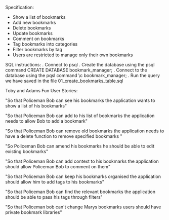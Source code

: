 Specification:

- Show a list of bookmarks
- Add new bookmarks
- Delete bookmarks
- Update bookmarks
- Comment on bookmarks
- Tag bookmarks into categories
- Filter bookmarks by tag
- Users are restricted to manage only their own bookmarks

SQL instructions:
. Connect to psql
. Create the database using the psql command CREATE DATABASE bookmark_manager;
. Connect to the database using the pqsl command \c bookmark_manager;
. Run the query we have saved in the file 01_create_bookmarks_table.sql

Toby and Adams Fun User Stories:

  "So that Policeman Bob can see his bookmarks
   the application wants to show a list of his bookmarks"

  "So that Policeman Bob can add to his list of bookmarks
   the application needs to allow Bob to add a bookmark"

  "So that Policeman Bob can remove old bookmarks
   the application needs to have a delete function
   to remove specified bookmarks "

   "So Policeman Bob can amend his bookmarks
    he should be able to edit existing bookmarks"

   "So that Policeman Bob can add context to his bookmarks
    the application should allow Policeman Bob to comment on them"

   "So that Policeman Bob can keep his bookmarks organised
    the application should allow him to add tags to his bookmarks"

   "So that Policeman Bob can find the relevant bookmarks
    the application should be able to pass his tags through filters"

   "So that Policeman bob can't change Marys bookmarks
    users should have private bookmark libraries"
